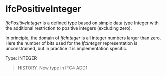 IfcPositiveInteger
==================

_IfcPositiveInteger_ is a defined type based on simple data type Integer with the additional restriction to positive integers (excluding zero).

In principle, the domain of _IfcInteger_ is all integer numbers larger than zero. Here the number of bits used for the _IfcInteger_ representation is unconstrained, but in practice it is implementation specific.

Type: INTEGER

> HISTORY&nbsp; New type in IFC4 ADD1
